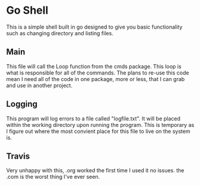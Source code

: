# Go Shell

This is a simple shell built in go designed to give you basic functionality such as changing directory and listing files.

## Main

This file will call the Loop function from the cmds package. This loop is what is responsible for all of the commands. The plans to re-use this code mean I need all of the code in one package, more or less, that I can grab and use in another project.

## Logging

This program will log errors to a file called "logfile.txt". It will be placed within the working directory upon running the program. This is temporary as I figure out where the most convient place for this file to live on the system is.

## Travis

Very unhappy with this, .org worked the first time I used it no issues. the .com is the worst thing I've ever seen.